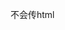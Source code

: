 不会传html
<html>
	<head>
		<meta charset="utf-8" />
		<title></title>
	</head>
	<body>
		<script>
			for(var i=1;i<=9;i++)
			{
				for(var x=1;x<=9;x++)
				{
					 document.write(i + "*" + x + "=" + i * x )
					 document.write('&ensp;');
				}document.write('<br>')
			}
		</script>
	</body>
</html>
